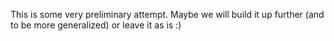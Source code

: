 This is some very preliminary attempt. Maybe we will build it up further (and to be more generalized) or leave it as is :)
